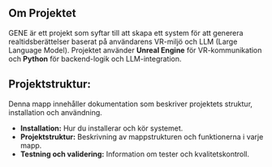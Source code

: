 ## Om Projektet
GENE är ett projekt som syftar till att skapa ett system för att generera realtidsberättelser baserat på användarens VR-miljö och LLM (Large Language Model). Projektet använder **Unreal Engine** för VR-kommunikation och **Python** för backend-logik och LLM-integration.

## Projektstruktur:
Denna mapp innehåller dokumentation som beskriver projektets struktur, installation och användning.

- **Installation:** Hur du installerar och kör systemet.
- **Projektstruktur:** Beskrivning av mappstrukturen och funktionerna i varje mapp.
- **Testning och validering:** Information om tester och kvalitetskontroll.
